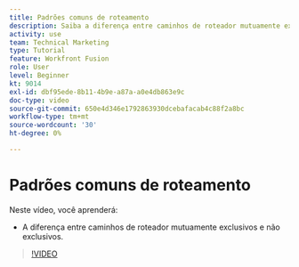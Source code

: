 ```yaml
---
title: Padrões comuns de roteamento
description: Saiba a diferença entre caminhos de roteador mutuamente exclusivos e não exclusivos em [!DNL Adobe Workfront Fusion].
activity: use
team: Technical Marketing
type: Tutorial
feature: Workfront Fusion
role: User
level: Beginner
kt: 9014
exl-id: dbf95ede-8b11-4b9e-a87a-a0e4db863e9c
doc-type: video
source-git-commit: 650e4d346e1792863930dcebafacab4c88f2a8bc
workflow-type: tm+mt
source-wordcount: '30'
ht-degree: 0%

---
```


# Padrões comuns de roteamento

Neste vídeo, você aprenderá:

* A diferença entre caminhos de roteador mutuamente exclusivos e não exclusivos.

>[!VIDEO](https://video.tv.adobe.com/v/335273/?quality=12&learn=on)
